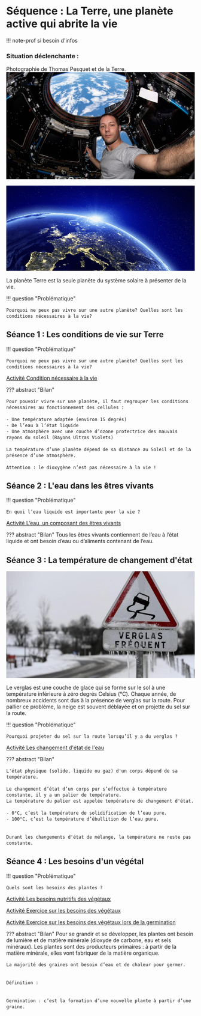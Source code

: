 # Séquence : La Terre, une planète active qui abrite la vie

!!! note-prof
    si besoin d'infos


    
### Situation déclenchante :

Photographie de Thomas Pesquet et de la Terre.
![](Pictures/photoPesquet.png)

![](Pictures/photoTerre.png)

La planète Terre est la seule planète du système solaire à présenter de la vie.



!!! question "Problématique"

    Pourquoi ne peux pas vivre sur une autre planète? Quelles sont les conditions nécessaires à la vie?

## Séance 1 : Les conditions de vie sur Terre 

!!! question "Problématique"

    Pourquoi ne peux pas vivre sur une autre planète? Quelles sont les conditions nécessaires à la vie?

[Activité Condition nécessaire à la vie](../conditionVie)




??? abstract "Bilan"

    Pour pouvoir vivre sur une planète, il faut regrouper les conditions nécessaires au fonctionnement des cellules :

    - Une température adaptée (environ 15 degrés)
    - De l’eau à l’état liquide
    - Une atmosphère avec une couche d’ozone protectrice des mauvais rayons du soleil (Rayons Ultras Violets)

    La température d’une planète dépend de sa distance au Soleil et de la présence d’une atmosphère.

    Attention : le dioxygène n’est pas nécessaire à la vie !

## Séance 2 : L'eau dans les êtres vivants

!!! question "Problématique"

    En quoi l’eau liquide est importante pour la vie ?

[Activité L’eau, un composant des êtres vivants](../VivantetEau)


??? abstract "Bilan"
    Tous les êtres vivants contiennent de l’eau à l’état liquide et ont besoin d’eau ou d’aliments contenant de l’eau.

## Séance 3 : La température de changement d'état

![](Pictures/panneauVerglas.png)

Le verglas est une couche de glace qui se forme sur le sol à une température inférieure à zéro degrés Celsius (°C). Chaque année, de nombreux accidents sont dus à la présence de verglas sur la route. Pour pallier ce problème, la neige est souvent déblayée et on projette du sel sur la route.

!!! question "Problématique"

    Pourquoi projeter du sel sur la route lorsqu’il y a du verglas ?

[Activité Les changement d'état de l'eau](../chgtEtatEau)

??? abstract "Bilan"

    L'état physique (solide, liquide ou gaz) d'un corps dépend de sa température.

    Le changement d’état d’un corps pur s’effectue à température constante, il y a un palier de température.
    La température du palier est appelée température de changement d'état.

    - 0°C, c’est la température de solidification de l’eau pure.
    - 100°C, c’est la température d’ébullition de l’eau pure.


    Durant les changements d'état de mélange, la température ne reste pas constante.

## Séance 4 : Les besoins d'un végétal

!!! question "Problématique"

    Quels sont les besoins des plantes ?

[Activité Les besoins nutritifs des végétaux](../besoinVeg)

[Activité Exercice sur les besoins des végétaux](../exoBesoinVeg)

[Activité  Exercice sur les besoins des végétaux lors de la germination](../exoBesoinVeg2)



??? abstract "Bilan"
    Pour se grandir et se développer, les plantes ont besoin de lumière et de matière minérale (dioxyde de carbone, eau et sels minéraux). Les plantes sont des producteurs primaires : à partir de la matière minérale, elles vont fabriquer de la matière organique.
    
    La majorité des graines ont besoin d’eau et de chaleur pour germer.


    Définition :

    
    Germination : c’est la formation d’une nouvelle plante à partir d’une graine.

